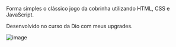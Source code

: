 Forma simples o clássico jogo da cobrinha utilizando HTML, CSS e JavaScript.

Desenvolvido no curso da Dio com meus upgrades.

![image](https://github.com/user-attachments/assets/5c8819df-3550-4996-b5e4-83549119673f)
